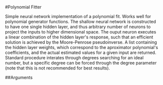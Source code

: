 #Polynomial Fitter

Simple neural network implementation of a polynomial fit. Works well for polynomial generator functions. The shallow neural network is constructed to have one single hidden layer, 
and thus arbitrary number of neurons to project the inputs to higher dimensional space. The ouput neuron executes a linear combination of the hidden layer's response, such that an
efficient solution is achieved by the Moore-Penrose pseudoinverse. A list containing the hidden layer weights, which correspond to the aproximator polynomial's coefficients, and the actual estimated values 
for a given input are returned. Standard procedure interates through degrees searching for an ideal number, but a specific degree can be forced through the degree parameter (note that this is not recommended
for best results).

##Arguments
